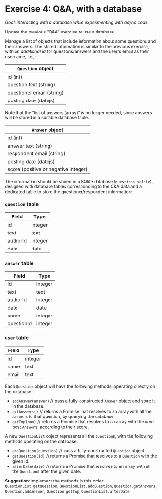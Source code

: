 # Exercise 4: Q&A, with a database

_Goal: interacting with a database while experimenting with async code_.

Update the previous "Q&A" exercise to use a database.

Manage a list of objects that include information about some questions and their answers. The stored information is similar to the previous exercise, with an _additional id_ for questions/answers and the user's email as their username, i.e.,:

| `Question` object         |
| ------------------------- |
| id (int)                  |
| question text (string)    |
| questioner email (string) |
| posting date (datejs)     |

Note that the "list of answers (array)" is no longer needed, since answers will be stored in a suitable database table.

| `Answer` object                      |
| ------------------------------------ |
| id (int)                             |
| answer text (string)                 |
| respondent email (string)            |
| posting date (datejs)                |
| score (positive or negative integer) |

The information should be stored in a SQlite database (`questions.sqlite`), designed with database tables corresponding to the Q&A data and a dedicated table to store the questioner/respondent information:

### `question` table


| Field    | Type    |
| -------- | ------- |
| id       | integer |
| text     | text    |
| authorId | integer |
| date     | date    |

### `answer` table

| Field      | Type    |
| ---------- | ------- |
| id         | integer |
| text       | text    |
| authorId   | integer |
| date       | date    |
| score      | integer |
| questionId | integer |

### `user` table


| Field | Type    |
| ----- | ------- |
| id    | integer |
| name  | text    |
| email | text    |

Each `Question` object will have the following methods, operating directly on the database:

- `addAnswer(answer)` // pass a fully-constructed `Answer` object and store it in the database.
- `getAnswers()` // returns a Promise that resolves to an array with all the `Answer`s to that question, by querying the database.
- `getTop(num)` // returns a Promise that resolves to an array with the _num_ best `Answer`s, according to their score.

A new `QuestionList` object represents all the `Question`s, with the following methods operating on the database:

- `addQuestion(question)` // pass a fully-constructed `Question` object.
- `getQuestion(id)` // returns a Promise that resolves to a `Question` with the given id.
- `afterDate(date)` // returns a Promise that resolves to an array with all the `Question`s after the given date.

**Suggestion**: implement the methods in this order: `QuestionList.getQuestion`, `QuestionList.addQuestion`, `Question.getAnswers`, `Question.addAnswer`, `Question.getTop`, `QuestionList.afterDate`.